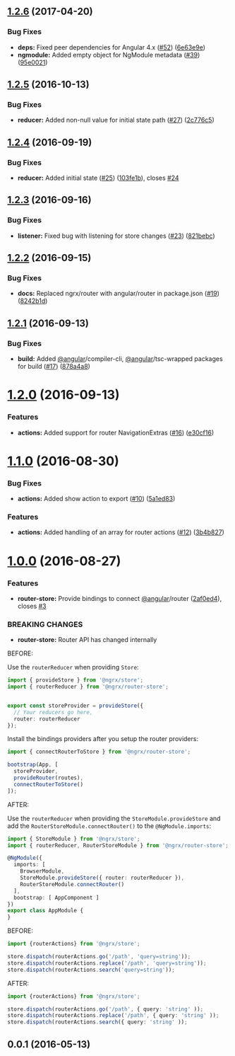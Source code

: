 <a name="1.2.6"></a>
## [1.2.6](https://github.com/ngrx/router-store/compare/v1.2.5...v1.2.6) (2017-04-20)


### Bug Fixes

* **deps:** Fixed peer dependencies for Angular 4.x ([#52](https://github.com/ngrx/router-store/issues/52)) ([6e63e9e](https://github.com/ngrx/router-store/commit/6e63e9e))
* **ngmodule:** Added empty object for NgModule metadata ([#39](https://github.com/ngrx/router-store/issues/39)) ([95e0021](https://github.com/ngrx/router-store/commit/95e0021))



<a name="1.2.5"></a>
## [1.2.5](https://github.com/ngrx/router-store/compare/v1.2.4...v1.2.5) (2016-10-13)


### Bug Fixes

* **reducer:** Added non-null value for initial state path ([#27](https://github.com/ngrx/router-store/issues/27)) ([2c776c5](https://github.com/ngrx/router-store/commit/2c776c5))



<a name="1.2.4"></a>
## [1.2.4](https://github.com/ngrx/router-store/compare/v1.2.3...v1.2.4) (2016-09-19)


### Bug Fixes

* **reducer:** Added initial state ([#25](https://github.com/ngrx/router-store/issues/25)) ([103fe1b](https://github.com/ngrx/router-store/commit/103fe1b)), closes [#24](https://github.com/ngrx/router-store/issues/24)



<a name="1.2.3"></a>
## [1.2.3](https://github.com/ngrx/router-store/compare/v1.2.2...v1.2.3) (2016-09-16)


### Bug Fixes

* **listener:** Fixed bug with listening for store changes ([#23](https://github.com/ngrx/router-store/issues/23)) ([821bebc](https://github.com/ngrx/router-store/commit/821bebc))



<a name="1.2.2"></a>
## [1.2.2](https://github.com/ngrx/router-store/compare/v1.2.1...v1.2.2) (2016-09-15)


### Bug Fixes

* **docs:** Replaced ngrx/router with angular/router in package.json ([#19](https://github.com/ngrx/router-store/issues/19)) ([8242b1d](https://github.com/ngrx/router-store/commit/8242b1d))



<a name="1.2.1"></a>
## [1.2.1](https://github.com/ngrx/router-store/compare/v1.2.0...v1.2.1) (2016-09-13)


### Bug Fixes

* **build:** Added [@angular](https://github.com/angular)/compiler-cli, [@angular](https://github.com/angular)/tsc-wrapped packages for build ([#17](https://github.com/ngrx/router-store/issues/17)) ([878a4a8](https://github.com/ngrx/router-store/commit/878a4a8))



<a name="1.2.0"></a>
# [1.2.0](https://github.com/ngrx/router-store/compare/v1.1.0...v1.2.0) (2016-09-13)


### Features

* **actions:** Added support for router NavigationExtras ([#16](https://github.com/ngrx/router-store/issues/16)) ([e30cf16](https://github.com/ngrx/router-store/commit/e30cf16))



<a name="1.1.0"></a>
# [1.1.0](https://github.com/ngrx/router-store/compare/v1.0.0...v1.1.0) (2016-08-30)


### Bug Fixes

* **actions:** Added show action to export ([#10](https://github.com/ngrx/router-store/issues/10)) ([5a1ed83](https://github.com/ngrx/router-store/commit/5a1ed83))


### Features

* **actions:** Added handling of an array for router actions ([#12](https://github.com/ngrx/router-store/issues/12)) ([3b4b827](https://github.com/ngrx/router-store/commit/3b4b827))



<a name="1.0.0"></a>
# [1.0.0](https://github.com/ngrx/router-store/compare/v0.0.1...v1.0.0) (2016-08-27)


### Features

* **router-store:** Provide bindings to connect [@angular](https://github.com/angular)/router ([2af0ed4](https://github.com/ngrx/router-store/commit/2af0ed4)), closes [#3](https://github.com/ngrx/router-store/issues/3)


### BREAKING CHANGES

* **router-store:** Router API has changed internally

BEFORE:

Use the `routerReducer` when providing `Store`:
  ```ts
  import { provideStore } from '@ngrx/store';
  import { routerReducer } from '@ngrx/router-store';
  
  
  export const storeProvider = provideStore({
    // Your reducers go here,
    router: routerReducer
  });
  ```

Install the bindings providers after you setup the router providers:
  ```ts
  import { connectRouterToStore } from '@ngrx/router-store';
  
  bootstrap(App, [
    storeProvider,
    provideRouter(routes),
    connectRouterToStore()
  ]);
  ```

AFTER:

Use the `routerReducer` when providing the `StoreModule.provideStore` and add the `RouterStoreModule.connectRouter()` to the `@NgModule.imports`:

  ```ts
  import { StoreModule } from '@ngrx/store';
  import { routerReducer, RouterStoreModule } from '@ngrx/router-store';

  @NgModule({
    imports: [
      BrowserModule,
      StoreModule.provideStore({ router: routerReducer }),
      RouterStoreModule.connectRouter()
    ],
    bootstrap: [ AppComponent ]
  })
  export class AppModule {
  }
  ```

BEFORE:

```ts
import {routerActions} from '@ngrx/store';

store.dispatch(routerActions.go('/path', 'query=string'));
store.dispatch(routerActions.replace('/path', 'query=string'));
store.dispatch(routerActions.search('query=string'));
```

AFTER:

```ts
import {routerActions} from '@ngrx/store';

store.dispatch(routerActions.go('/path', { query: 'string' ));
store.dispatch(routerActions.replace('/path', { query: 'string' ));
store.dispatch(routerActions.search({ query: 'string' ));
```



<a name="0.0.1"></a>
## 0.0.1 (2016-05-13)



